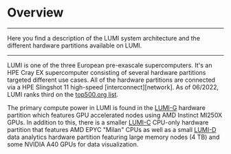 # Overview

[lumi-c]: ../hardware/lumic.md
[lumi-g]: ../hardware/lumig.md
[lumi-d]: ../hardware/lumid.md
[lumi-interconnect]: ../hardware/network.md
[lumi-top500]: https://www.top500.org/system/180048/

---
Here you find a description of the LUMI system architecture and the different
hardware partitions available on LUMI.

---


LUMI is one of the three European pre-exascale supercomputers. It's an HPE Cray
EX supercomputer consisting of several hardware partitions targeted different
use cases. All of the hardware partitions are connected via a HPE Slingshot 11
high-speed [interconnect][network]. As of 06/2022, LUMI ranks third on the 
[top500.org list][lumi-top500].

The primary compute power in LUMI is found in the [LUMI-G][lumi-g] hardware
partition which features GPU accelerated nodes using AMD Instinct MI250X GPUs.
In addition to this, there is a smaller [LUMI-C][lumi-c] CPU-only hardware
partition that features AMD EPYC "Milan" CPUs as well as a small
[LUMI-D][lumi-d] data analytics hardware partition featuring large memory nodes
(4 TB) and some NVIDIA A40 GPUs for data visualization.



